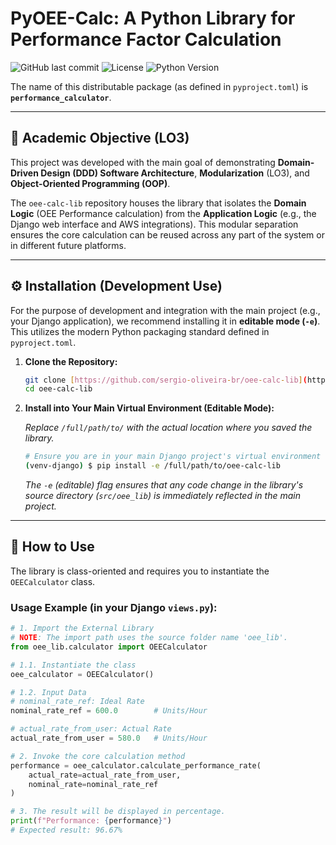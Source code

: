 # PyOEE-Calc: A Python Library for Performance Factor Calculation

![GitHub last commit](https://img.shields.io/github/last-commit/sergio-oliveira-br/oee-calc-lib)
![License](https://img.shields.io/github/license/sergio-oliveira-br/oee-calc-lib?color=blue)
![Python Version](https://img.shields.io/badge/python-%3E%3D3.7-blue)

The name of this distributable package (as defined in `pyproject.toml`) is **`performance_calculator`**.

---

## 🎯 Academic Objective (LO3)

This project was developed with the main goal of demonstrating **Domain-Driven Design (DDD) Software Architecture**, **Modularization** (LO3), and **Object-Oriented Programming (OOP)**.

The `oee-calc-lib` repository houses the library that isolates the **Domain Logic** (OEE Performance calculation) from the **Application Logic** (e.g., the Django web interface and AWS integrations). This modular separation ensures the core calculation can be reused across any part of the system or in different future platforms.

---

## ⚙️ Installation (Development Use)

For the purpose of development and integration with the main project (e.g., your Django application), we recommend installing it in **editable mode (`-e`)**. This utilizes the modern Python packaging standard defined in `pyproject.toml`.

1.  **Clone the Repository:**
    ```bash
    git clone [https://github.com/sergio-oliveira-br/oee-calc-lib](https://github.com/sergio-oliveira-br/oee-calc-lib)
    cd oee-calc-lib
    ```

2.  **Install into Your Main Virtual Environment (Editable Mode):**

    *Replace `/full/path/to/` with the actual location where you saved the library.*

    ```bash
    # Ensure you are in your main Django project's virtual environment
    (venv-django) $ pip install -e /full/path/to/oee-calc-lib
    ```
    *The `-e` (editable) flag ensures that any code change in the library's source directory (`src/oee_lib`) is immediately reflected in the main project.*

---

## 📖 How to Use

The library is class-oriented and requires you to instantiate the `OEECalculator` class.

### Usage Example (in your Django `views.py`):

```python
# 1. Import the External Library
# NOTE: The import path uses the source folder name 'oee_lib'.
from oee_lib.calculator import OEECalculator

# 1.1. Instantiate the class
oee_calculator = OEECalculator()

# 1.2. Input Data
# nominal_rate_ref: Ideal Rate
nominal_rate_ref = 600.0        # Units/Hour 

# actual_rate_from_user: Actual Rate
actual_rate_from_user = 580.0   # Units/Hour

# 2. Invoke the core calculation method
performance = oee_calculator.calculate_performance_rate(
    actual_rate=actual_rate_from_user, 
    nominal_rate=nominal_rate_ref
)

# 3. The result will be displayed in percentage.
print(f"Performance: {performance}")
# Expected result: 96.67%